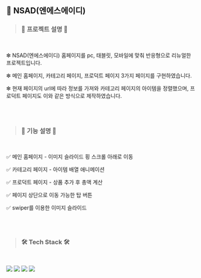 ## 👖 NSAD(엔에스에이디)

>
> ###  📝 프로젝트 설명 📝
>

<br/>

  ❇ NSAD(엔에스에이디) 홈페이지를 pc, 태블릿, 모바일에 맞춰 반응형으로 리뉴얼한 프로젝트입니다.
    
  ❇ 메인 홈페이지, 카테고리 페이지, 프로덕트 페이지 3가지 페이지를 구현하였습니다.
    
  ❇ 현재 페이지의 url에 따라 정보를 가져와 카테고리 페이지의 아이템을 정렬했으며, 프로덕트 페이지도 이와 같은 방식으로 제작하였습니다.

<br/><br/>

>
> ###  📝 기능 설명 📝
>

<br/>

  ✅ 메인 홈페이지 - 이미지 슬라이드 횡 스크롤 아래로 이동
    
  ✅ 카테고리 페이지 - 아이템 배열 애니메이션
    
  ✅ 프로덕트 페이지 - 상품 추가 후 총액 계산
    
  ✅ 페이지 상단으로 이동 가능한 탑 버튼
    
  ✅ swiper를 이용한 이미지 슬라이드
  
<br/><br/>

>
> ###  🛠 Tech Stack 🛠
>

<br/>

<p>
  <img src="https://img.shields.io/badge/html5-E34F26?style=for-the-badge&logo=html5&logoColor=white">
  <img src="https://img.shields.io/badge/css-1572B6?style=for-the-badge&logo=css3&logoColor=white">
  <img src="https://img.shields.io/badge/javascript-F7DF1E?style=for-the-badge&logo=javaScipt&logoColor=black"/>
  <img src="https://img.shields.io/badge/jquery-0769AD?style=for-the-badge&logo=jquery&logoColor=white">
</p>
   
  
